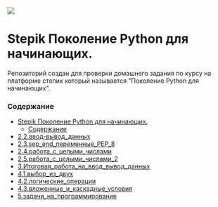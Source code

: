 <kbd>
<image src ="https://stepik.org/media/cache/images/courses/58852/cover_fD4F6NQ/105df27da9ab3a4cbcff70d80ca2b53d.png">
</kbd>

# Stepik Поколение Python для начинающих.

Репозиторий создан для проверки домашнего задания по курсу на платформе степик который называется "Поколение Python для начинающих".

### Содержание

- [Stepik Поколение Python для начинающих.](#stepik-поколение-python-для-начинающих)
    - [Содержание](#содержание)
- [2.2.ввод-вывод_данных](2.2.%D0%B2%D0%B2%D0%BE%D0%B4-%D0%B2%D1%8B%D0%B2%D0%BE%D0%B4_%D0%B4%D0%B0%D0%BD%D0%BD%D1%8B%D1%85/)
- [2.3.sep_end_переменные_PEP_8](2.3.sep_end_%D0%BF%D0%B5%D1%80%D0%B5%D0%BC%D0%B5%D0%BD%D0%BD%D1%8B%D0%B5_PEP_8/)
- [2.4.работа_с_целыми_числами](2.4.%D1%80%D0%B0%D0%B1%D0%BE%D1%82%D0%B0_%D1%81_%D1%86%D0%B5%D0%BB%D1%8B%D0%BC%D0%B8_%D1%87%D0%B8%D1%81%D0%BB%D0%B0%D0%BC%D0%B8/)
- [2.5.работа_с_целыми_числами_2](2.5.%D1%80%D0%B0%D0%B1%D0%BE%D1%82%D0%B0_%D1%81_%D1%86%D0%B5%D0%BB%D1%8B%D0%BC%D0%B8_%D1%87%D0%B8%D1%81%D0%BB%D0%B0%D0%BC%D0%B8_2/)
- [3.Итоговая_работа_на_ввод_вывод_данных](3.%D0%98%D1%82%D0%BE%D0%B3%D0%BE%D0%B2%D0%B0%D1%8F_%D1%80%D0%B0%D0%B1%D0%BE%D1%82%D0%B0_%D0%BD%D0%B0_%D0%B2%D0%B2%D0%BE%D0%B4_%D0%B2%D1%8B%D0%B2%D0%BE%D0%B4_%D0%B4%D0%B0%D0%BD%D0%BD%D1%8B%D1%85/)
- [4.1.выбор_из_двух](4.1.%D0%B2%D1%8B%D0%B1%D0%BE%D1%80_%D0%B8%D0%B7_%D0%B4%D0%B2%D1%83%D1%85/)
- [4.2.логические_операции](4.2.%D0%BB%D0%BE%D0%B3%D0%B8%D1%87%D0%B5%D1%81%D0%BA%D0%B8%D0%B5_%D0%BE%D0%BF%D0%B5%D1%80%D0%B0%D1%86%D0%B8%D0%B8/)
- [4.3.вложенные_и_каскадные_условия](4.3.%D0%B2%D0%BB%D0%BE%D0%B6%D0%B5%D0%BD%D0%BD%D1%8B%D0%B5_%D0%B8_%D0%BA%D0%B0%D1%81%D0%BA%D0%B0%D0%B4%D0%BD%D1%8B%D0%B5_%D1%83%D1%81%D0%BB%D0%BE%D0%B2%D0%B8%D1%8F/)
- [5.задачи_на_программирование](5.%D0%B7%D0%B0%D0%B4%D0%B0%D1%87%D0%B8_%D0%BD%D0%B0_%D0%BF%D1%80%D0%BE%D0%B3%D1%80%D0%B0%D0%BC%D0%BC%D0%B8%D1%80%D0%BE%D0%B2%D0%B0%D0%BD%D0%B8%D0%B5/)